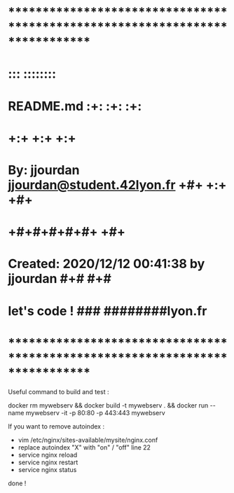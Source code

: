# **************************************************************************** #
#                                                                              #
#                                                         :::      ::::::::    #
#    README.md                                          :+:      :+:    :+:    #
#                                                     +:+ +:+         +:+      #
#    By: jjourdan <jjourdan@student.42lyon.fr>      +#+  +:+       +#+         #
#                                                 +#+#+#+#+#+   +#+            #
#    Created: 2020/12/12 00:41:38 by jjourdan          #+#    #+#              #
#             let's code !                            ###   ########lyon.fr    #
#                                                                              #
# **************************************************************************** #

Useful command to build and test :

docker rm mywebserv && docker build -t mywebserv . && docker run --name mywebserv -it -p 80:80 -p 443:443 mywebserv

If you want to remove autoindex :

- vim /etc/nginx/sites-available/mysite/nginx.conf
- replace autoindex "X" with "on" / "off" line 22
- service nginx reload
- service nginx restart
- service nginx status

done !
